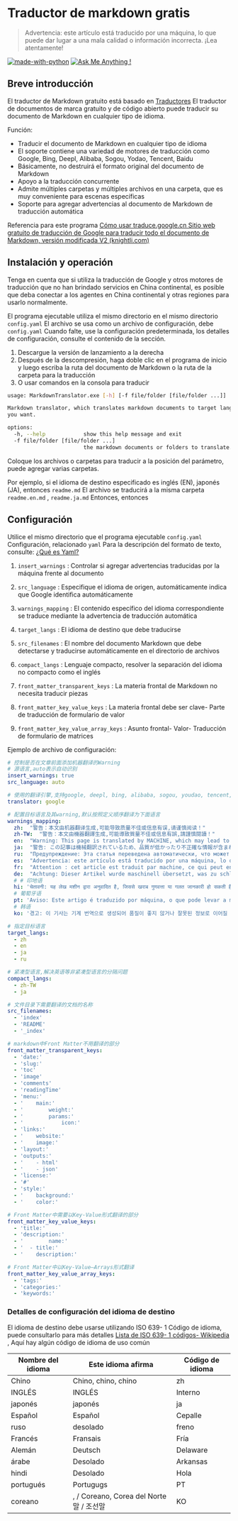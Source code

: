 #  Traductor de markdown gratis

> Advertencia: este artículo está traducido por una máquina, lo que puede dar lugar a una mala calidad o información incorrecta. ¡Lea atentamente!

[![made-with-python](https://img.shields.io/badge/Made%20with-Python-1f425f.svg)](https://www.python.org/)
[![Ask Me Anything !](https://img.shields.io/badge/Ask%20me-anything-1abc9c.svg)](https://GitHub.com/Naereen/ama)


##  Breve introducción

 El traductor de Markdown gratuito está basado en [ Traductores](https://github.com/UlionTse/translators)  El traductor de documentos de marca gratuito y de código abierto puede traducir su documento de Markdown en cualquier tipo de idioma.

 Función:

-  Traducir el documento de Markdown en cualquier tipo de idioma
-  El soporte contiene una variedad de motores de traducción como Google, Bing, Deepl, Alibaba, Sogou, Yodao, Tencent, Baidu
-  Básicamente, no destruirá el formato original del documento de Markdown
-  Apoyo a la traducción concurrente
-  Admite múltiples carpetas y múltiples archivos en una carpeta, que es muy conveniente para escenas específicas
-  Soporte para agregar advertencias al documento de Markdown de traducción automática

 Referencia para este programa [ Cómo usar traduce.google.cn Sitio web gratuito de traducción de Google para traducir todo el documento de Markdown, versión modificada V2 (knightli.com)](https://www.knightli.com/zh-tw/2022/04/24/免費-google-翻譯-整篇-markdown-文檔-修改版/) 

##  Instalación y operación

 Tenga en cuenta que si utiliza la traducción de Google y otros motores de traducción que no han brindado servicios en China continental, es posible que deba conectar a los agentes en China continental y otras regiones para usarlo normalmente.

 El programa ejecutable utiliza el mismo directorio en el mismo directorio `config.yaml`  El archivo se usa como un archivo de configuración, debe `config.yaml`  Cuando falte, use la configuración predeterminada, los detalles de configuración, consulte el contenido de la sección.

1.  Descargue la versión de lanzamiento a la derecha
2.  Después de la descompresión, haga doble clic en el programa de inicio y luego escriba la ruta del documento de Markdown o la ruta de la carpeta para la traducción
3.  O usar comandos en la consola para traducir

```bash
usage: MarkdownTranslator.exe [-h] [-f file/folder [file/folder ...]]

Markdown translator, which translates markdown documents to target languages
you want.

options:
  -h, --help            show this help message and exit
  -f file/folder [file/folder ...]
                        the markdown documents or folders to translate.
```

 Coloque los archivos o carpetas para traducir a la posición del parámetro, puede agregar varias carpetas.

 Por ejemplo, si el idioma de destino especificado es inglés (EN), japonés (JA), entonces `readme.md`  El archivo se traducirá a la misma carpeta `readme.en.md`  , `readme.ja.md`  Entonces, entonces

##  Configuración

 Utilice el mismo directorio que el programa ejecutable `config.yaml`  Configuración, relacionado `yaml`  Para la descripción del formato de texto, consulte: [ ¿Qué es Yaml?](https://www.redhat.com/en/topics/automation/what-is-yaml) 

1.  `insert_warnings`  : Controlar si agregar advertencias traducidas por la máquina frente al documento

2.  `src_language`  : Especifique el idioma de origen, automáticamente indica que Google identifica automáticamente

3.  `warnings_mapping`  : El contenido específico del idioma correspondiente se traduce mediante la advertencia de traducción automática

4.  `target_langs`  : El idioma de destino que debe traducirse

5.  `src_filenames`  : El nombre del documento Markdown que debe detectarse y traducirse automáticamente en el directorio de archivos

6.  `compact_langs`  : Lenguaje compacto, resolver la separación del idioma no compacto como el inglés

7.  `front_matter_transparent_keys`  : La materia frontal de Markdown no necesita traducir piezas

8.  `front_matter_key_value_keys`  : La materia frontal debe ser clave- Parte de traducción de formulario de valor

9.  `front_matter_key_value_array_keys`  : Asunto frontal- Valor- Traducción de formulario de matrices

 Ejemplo de archivo de configuración:

```yaml
# 控制是否在文章前面添加机器翻译的Warning
# 源语言,auto表示自动识别
insert_warnings: true
src_language: auto

# 使用的翻译引擎,支持google, deepl, bing, alibaba, sogou, youdao, tencent, baidu等翻译引擎
translator: google

# 配置目标语言及其warning,默认按照定义顺序翻译为下面语言
warnings_mapping:
  zh:  "警告：本文由机器翻译生成,可能导致质量不佳或信息有误,请谨慎阅读！" 
  zh-TW:  "警告：本文由機器翻譯生成,可能導致質量不佳或信息有誤,請謹慎閱讀！" 
  en:  "Warning: This page is translated by MACHINE, which may lead to POOR QUALITY or INCORRECT INFORMATION, please read with CAUTION!" 
  ja:  "警告: この記事は機械翻訳されているため、品質が低かったり不正確な情報が含まれる可能性があります. よくお読みください. " 
  ru:  "Предупреждение: Эта статья переведена автоматически, что может привести к некачественной или неверной информации, пожалуйста, внимательно прочитайте!" 
  es:  "Advertencia: este artículo está traducido por una máquina, lo que puede dar lugar a una mala calidad o información incorrecta. ¡Lea atentamente!" 
  fr:  "Attention : cet article est traduit par machine, ce qui peut entraîner une mauvaise qualité ou des informations incorrectes, veuillez lire attentivement !" 
  de:  "Achtung: Dieser Artikel wurde maschinell übersetzt, was zu schlechter Qualität oder falschen Informationen führen kann, bitte sorgfältig lesen!" 
  # # 印地语
  hi: 'चेतावनी: यह लेख मशीन द्वारा अनुवादित है, जिससे खराब गुणवत्ता या गलत जानकारी हो सकती है, कृपया ध्यान से पढ़ें!'
  # 葡萄牙语
  pt: 'Aviso: Este artigo é traduzido por máquina, o que pode levar a má qualidade ou informações incorretas, leia com atenção!'
  # 韩语
  ko: '경고: 이 기사는 기계 번역으로 생성되어 품질이 좋지 않거나 잘못된 정보로 이어질 수 있으므로 주의 깊게 읽으십시오!'

# 指定目标语言
target_langs:
  - zh
  - en
  - ja
  - ru

# 紧凑型语言,解决英语等非紧凑型语言的分隔问题
compact_langs:
  - zh-TW
  - ja

# 文件目录下需要翻译的文档的名称
src_filenames:
  - 'index'
  - 'README'
  - '_index'

# markdown中Front Matter不用翻译的部分
front_matter_transparent_keys:
  - 'date:'
  - 'slug:'
  - 'toc'
  - 'image'
  - 'comments'
  - 'readingTime'
  - 'menu:'
  - '    main:'
  - '        weight:'
  - '        params:'
  - '            icon:'
  - 'links:'
  - '    website:'
  - '    image:'
  - 'layout:'
  - 'outputs:'
  - '    - html'
  - '    - json'
  - 'license:'
  - '#'
  - 'style:'
  - '    background:'
  - '    color:'

# Front Matter中需要以Key-Value形式翻译的部分
front_matter_key_value_keys:
  - 'title:'
  - 'description:'
  - '        name:'
  - '  - title:'
  - '    description:'

# Front Matter中以Key-Value—Arrays形式翻译
front_matter_key_value_array_keys:
  - 'tags:'
  - 'categories:'
  - 'keywords:'
```

###  Detalles de configuración del idioma de destino

 El idioma de destino debe usarse utilizando ISO 639- 1 Código de idioma, puede consultarlo para más detalles [ Lista de ISO 639- 1 códigos- Wikipedia](https://en.wikipedia.org/wiki/List_of_ISO_639-1_codes)  , Aquí hay algún código de idioma de uso común

| Nombre del idioma| Este idioma afirma| Código de idioma|
|----------|------------------------------|--------|
| Chino| Chino, chino, chino| zh|
| INGLÉS| INGLÉS| Interno|
| japonés| japonés| ja|
| Español| Español| Cepalle|
| ruso| desolado| freno|
| Francés| Fransais| Fría|
| Alemán| Deutsch| Delaware|
| árabe| Desolado| Arkansas|
| hindi| Desolado| Hola|
| portugués| Portugugs| PT|
| coreano| , / Coreano, Corea del Norte 말 / 조선말| KO|


